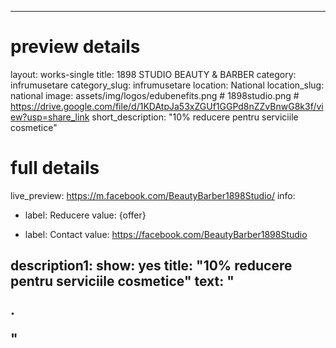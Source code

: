 
---
# preview details
layout: works-single
title:  1898 STUDIO BEAUTY & BARBER
category: infrumusetare
category_slug: infrumusetare
location: National
location_slug:  national
image: assets/img/logos/edubenefits.png # 1898studio.png  #  https://drive.google.com/file/d/1KDAtpJa53xZGUf1GGPd8nZZvBnwG8k3f/view?usp=share_link
short_description: "10% reducere pentru serviciile cosmetice"


# full details
live_preview: https://m.facebook.com/BeautyBarber1898Studio/
info:
  - label: Reducere
    value: {offer}

  - label: Contact
    value: https://facebook.com/BeautyBarber1898Studio

description1:
  show: yes
  title:  "10% reducere pentru serviciile cosmetice"
  text: "<p>.</p>"
---

